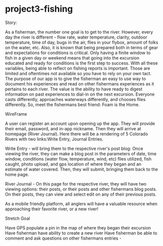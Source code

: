 # project3-fishing

Story:

As a fisherman, the number one goal is to get to the river. However, every day the river is different - flow rate, water temperature, clarity, outdoor temperature, time of day, bugs in the air, flies in your flybox, amount of folks on the water, etc. Also, it is known that being prepared both in terms of gear and expectations for conditions is critical. Only having a finite window to fish in a given day or weekend means that going into the excursion educated and ready for conditions is the first step to success. With all these variables, being able to reflect on fishing reports is important. Those are limited and oftentimes not available so you have to rely on your own tact. The purpose of our app is to give the fisherman an easy to use way to document his experiences and read on other fishermans experiences as it pertains to each river. The value is the ability to have ready to digest information on past experiences to dial-in on the next excursion. Everyone casts differently, approaches waterways differently, and chooses flies differently. So, meet the fishermans best friend: Foam is the Home.

WireFrame

A user can register an account upon opening up the app. They will provide their email, password, and in-app nickname. Then they will arrive at homepage (River Journal). Here there will be a rendering of 5 Colorado Rivers with two links:Write Entry, Journal Entries.

Write Entry - will bring them to the respective river's post blog: Once viewing the river, they can make a blog post in the parameters of date, time window, conditions (water flow, temperature, wind, etc) flies utilized, fish caught, photo upload, and gps location of where they began and an estimate of water covered. Then, they will submit, bringing them back to the home page.

River Journal - On this page for the respective river, they will have two viewing options: their posts, or their posts and other fishermans blog posts. On their posts, they can view and select edit on any of their previous posts.

As a mobile friendly platform, all anglers will have a valuable resource when approaching their favorite river, or a new river!

Stretch Goal

Have GPS populate a pin in the map of where they began their excursion
Have fisherman have ability to create a new river
Have fisherman be able to comment and ask questions on other fishermans entries - 